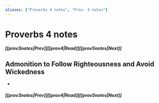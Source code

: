 ```yaml
---
aliases: ["Proverbs 4 notes", "Prov. 4 notes"]
---
```

# Proverbs 4 notes
##### <span class=arrow-left></span>[[prov3notes|Prev]]<span class=navigation-separator></span>[[prov4|Read]]<span class=navigation-separator></span>[[prov5notes|Next]]<span class=arrow-right></span>
## Admonition to Follow Righteousness and Avoid Wickedness
- 
##### <span class=arrow-left></span>[[prov3notes|Prev]]<span class=navigation-separator></span>[[prov4|Read]]<span class=navigation-separator></span>[[prov5notes|Next]]<span class=arrow-right></span>